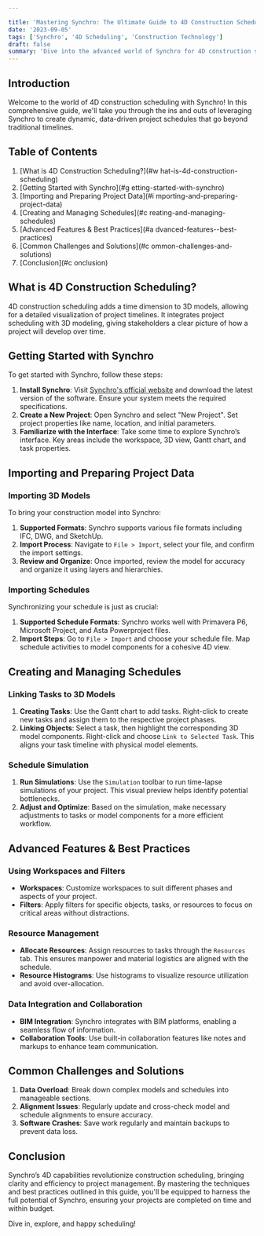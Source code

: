 ```yaml
---

title: 'Mastering Synchro: The Ultimate Guide to 4D Construction Scheduling'
date: '2023-09-05'
tags: ['Synchro', '4D Scheduling', 'Construction Technology']
draft: false
summary: 'Dive into the advanced world of Synchro for 4D construction scheduling. Learn best practices, features, and step-by-step tutorials to supercharge your project planning.'
---
```


## Introduction

Welcome to the world of 4D construction scheduling with Synchro! In this comprehensive guide, we'll take you through the ins and outs of leveraging Synchro to create dynamic, data-driven project schedules that go beyond traditional timelines.

## Table of Contents

1. [What is 4D Construction Scheduling?](#w   hat-is-4d-construction-scheduling)
2. [Getting Started with Synchro](#g   etting-started-with-synchro)
3. [Importing and Preparing Project Data](#i   mporting-and-preparing-project-data)
4. [Creating and Managing Schedules](#c   reating-and-managing-schedules)
5. [Advanced Features & Best Practices](#a   dvanced-features--best-practices)
6. [Common Challenges and Solutions](#c   ommon-challenges-and-solutions)
7. [Conclusion](#c   onclusion)

## What is 4D Construction Scheduling?

4D construction scheduling adds a time dimension to 3D models, allowing for a detailed visualization of project timelines. It integrates project scheduling with 3D modeling, giving stakeholders a clear picture of how a project will develop over time.

## Getting Started with Synchro

To get started with Synchro, follow these steps:

1. **Install Synchro**: Visit [Synchro's official website](https://www.synchroltd.com) and download the latest version of the software. Ensure your system meets the required specifications.
2. **Create a New Project**: Open Synchro and select "New Project". Set project properties like name, location, and initial parameters.
3. **Familiarize with the Interface**: Take some time to explore Synchro’s interface. Key areas include the workspace, 3D view, Gantt chart, and task properties.

## Importing and Preparing Project Data

### Importing 3D Models

To bring your construction model into Synchro:

1. **Supported Formats**: Synchro supports various file formats including IFC, DWG, and SketchUp.
2. **Import Process**: Navigate to `File > Import`, select your file, and confirm the import settings.
3. **Review and Organize**: Once imported, review the model for accuracy and organize it using layers and hierarchies.

### Importing Schedules

Synchronizing your schedule is just as crucial:

1. **Supported Schedule Formats**: Synchro works well with Primavera P6, Microsoft Project, and Asta Powerproject files.
2. **Import Steps**: Go to `File > Import` and choose your schedule file. Map schedule activities to model components for a cohesive 4D view.

## Creating and Managing Schedules

### Linking Tasks to 3D Models

1. **Creating Tasks**: Use the Gantt chart to add tasks. Right-click to create new tasks and assign them to the respective project phases.
2. **Linking Objects**: Select a task, then highlight the corresponding 3D model components. Right-click and choose `Link to Selected Task`. This aligns your task timeline with physical model elements.

### Schedule Simulation

1. **Run Simulations**: Use the `Simulation` toolbar to run time-lapse simulations of your project. This visual preview helps identify potential bottlenecks.
2. **Adjust and Optimize**: Based on the simulation, make necessary adjustments to tasks or model components for a more efficient workflow.

## Advanced Features & Best Practices

### Using Workspaces and Filters

- **Workspaces**: Customize workspaces to suit different phases and aspects of your project.
- **Filters**: Apply filters for specific objects, tasks, or resources to focus on critical areas without distractions.

### Resource Management

- **Allocate Resources**: Assign resources to tasks through the `Resources` tab. This ensures manpower and material logistics are aligned with the schedule.
- **Resource Histograms**: Use histograms to visualize resource utilization and avoid over-allocation.

### Data Integration and Collaboration

- **BIM Integration**: Synchro integrates with BIM platforms, enabling a seamless flow of information.
- **Collaboration Tools**: Use built-in collaboration features like notes and markups to enhance team communication.

## Common Challenges and Solutions

1. **Data Overload**: Break down complex models and schedules into manageable sections.
2. **Alignment Issues**: Regularly update and cross-check model and schedule alignments to ensure accuracy.
3. **Software Crashes**: Save work regularly and maintain backups to prevent data loss.

## Conclusion

Synchro’s 4D capabilities revolutionize construction scheduling, bringing clarity and efficiency to project management. By mastering the techniques and best practices outlined in this guide, you'll be equipped to harness the full potential of Synchro, ensuring your projects are completed on time and within budget.

Dive in, explore, and happy scheduling!